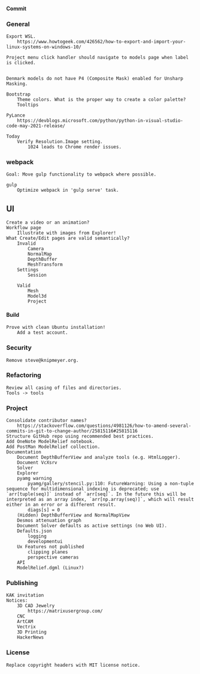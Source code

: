 #### Commit     
### General   
    Export WSL.
        https://www.howtogeek.com/426562/how-to-export-and-import-your-linux-systems-on-windows-10/

    Project menu click handler should navigate to models page when label is clicked.
    

    Denmark models do not have P4 (Composite Mask) enabled for Unsharp Masking.

    Bootstrap
        Theme colors. What is the proper way to create a color palette?
        Tooltips

    PyLance
        https://devblogs.microsoft.com/python/python-in-visual-studio-code-may-2021-release/

    Today   
        Verify Resolution.Image setting.
            1024 leads to Chrome render issues.
### webpack
    Goal: Move gulp functionality to webpack where possible.
    
    gulp
        Optimize webpack in 'gulp serve' task.
 ## UI
    Create a video or an animation?
    Workflow page
        Illustrate with images from Explorer!
    What Create/Edit pages are valid semantically?
        Invalid
            Camera
            NormalMap
            DepthBuffer
            MeshTransform
        Settings
            Session

        Valid
            Mesh
            Model3d
            Project
#### Build
    Prove with clean Ubuntu installation!
        Add a test account.
### Security
    Remove steve@knipmeyer.org.
### Refactoring
    Review all casing of files and directories.
    Tools -> tools
### Project
    Consolidate contributor names?
        https://stackoverflow.com/questions/4981126/how-to-amend-several-commits-in-git-to-change-author/25815116#25815116
    Structure GitHub repo using recommended best practices.
    Add OneNote ModelRelief notebook.
    Add PostMan ModelRelief collection.
    Documentation
        Document DepthBufferView and analyze tools (e.g. HtmlLogger).
        Document VcXsrv
        Solver
        Explorer
        pyamg warning
            pyamg/gallery/stencil.py:110: FutureWarning: Using a non-tuple sequence for multidimensional indexing is deprecated; use `arr[tuple(seq)]` instead of `arr[seq]`. In the future this will be interpreted as an array index, `arr[np.array(seq)]`, which will result either in an error or a different result.
            diags[s] = 0
        (Hidden) DepthBufferView and NormalMapView
        Desmos attenuation graph
        Document Solver defaults as active settings (no Web UI).
        Defaults.json
            logging
            developmentui
        Ux Features not published
            clipping planes
            perspective cameras
        API
        ModelRelief.dgml (Linux?)
### Publishing
    KAK invitation
    Notices:
        3D CAD Jewelry
            https://matrixusergroup.com/
        CNC
        ArtCAM
        Vectrix
        3D Printing
        HackerNews
### License
    Replace copyright headers with MIT license notice.
